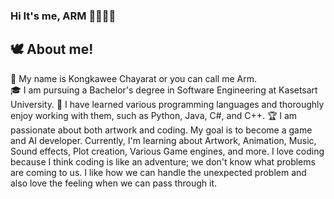 ### Hi It's me, ARM 👋👨🏻‍💻

## 🕊️ About me!

👀 My name is Kongkawee Chayarat or you can call me Arm. <br>
🎓 I am pursuing a Bachelor's degree in Software Engineering at Kasetsart University. 
👾 I have learned various programming languages and thoroughly enjoy working with them, such as Python, Java, C#, and C++. 
🏆 I am passionate about both artwork and coding. My goal is to become a game and AI developer. 
Currently, I'm learning about Artwork, Animation, Music, Sound effects, Plot creation, Various Game engines, and more. 
I love coding because I think coding is like an adventure; we don't know what problems are coming to us. 
I like how we can handle the unexpected problem and also love the feeling when we can pass through it. 
<!--
**Kongkawee/Kongkawee** is a ✨ _special_ ✨ repository because its `README.md` (this file) appears on your GitHub profile.


